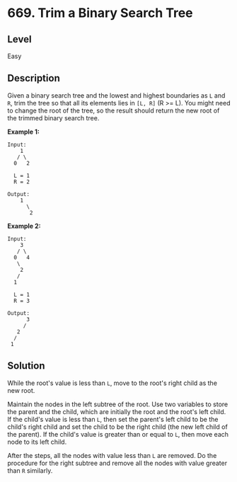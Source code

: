 # 669. Trim a Binary Search Tree
## Level
Easy

## Description
Given a binary search tree and the lowest and highest boundaries as `L` and `R`, trim the tree so that all its elements lies in `[L, R]` (R >= L). You might need to change the root of the tree, so the result should return the new root of the trimmed binary search tree.

**Example 1:**
```
Input: 
    1
   / \
  0   2

  L = 1
  R = 2

Output: 
    1
      \
       2
```
**Example 2:**
```
Input: 
    3
   / \
  0   4
   \
    2
   /
  1

  L = 1
  R = 3

Output: 
      3
     / 
   2   
  /
 1
```

## Solution
While the root's value is less than `L`, move to the root's right child as the new root.

Maintain the nodes in the left subtree of the root. Use two variables to store the parent and the child, which are initially the root and the root's left child. If the child's value is less than `L`, then set the parent's left child to be the child's right child and set the child to be the right child (the new left child of the parent). If the child's value is greater than or equal to `L`, then move each node to its left child.

After the steps, all the nodes with value less than `L` are removed. Do the procedure for the right subtree and remove all the nodes with value greater than `R` similarly.
